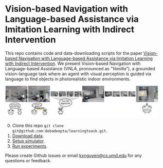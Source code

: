 # Vision-based Navigation with Language-based Assistance via Imitation Learning with Indirect Intervention

This repo contains code and data-downloading scripts for the paper [Vision-based Navigation with Language-based Assistance via Imitation Learning with Indirect Intervention](https://arxiv.org/abs/1812.04155). We present Vision-based Navigation with Language-based Assistance (VNLA, pronounced as *"Vanilla"*), a grounded vision-language task where an agent with visual perception is guided via language to find objects in photorealistic indoor environments. 

![Concept](example.png)

0. Clone this repo `git clone git@github.com:debadeepta/learningtoask.git`. 
1. [Download data](https://github.com/debadeepta/learningtoask/tree/master/data). 
2. [Setup simulator](https://github.com/debadeepta/learningtoask/tree/master/code). 
3. [Run experiments](https://github.com/debadeepta/learningtoask/tree/master/code/tasks/VNLA). 

Please create Github issues or email kxnguyen@cs.umd.edu for any questions or feedback. 
